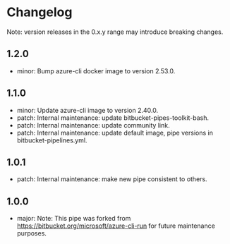 # Changelog
Note: version releases in the 0.x.y range may introduce breaking changes.

## 1.2.0

- minor: Bump azure-cli docker image to version 2.53.0.

## 1.1.0

- minor: Update azure-cli image to version 2.40.0.
- patch: Internal maintenance: update bitbucket-pipes-toolkit-bash.
- patch: Internal maintenance: update community link.
- patch: Internal maintenance: update default image, pipe versions in bitbucket-pipelines.yml.

## 1.0.1

- patch: Internal maintenance: make new pipe consistent to others.

## 1.0.0

- major: Note: This pipe was forked from https://bitbucket.org/microsoft/azure-cli-run for future maintenance purposes.
